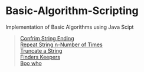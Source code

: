 # Basic-Algorithm-Scripting
Implementation of Basic Algorithms using Java Scipt
> [Confrim String Ending](./Confirm%20String%20Ending) <br/>
> [Repeat String n-Number of Times](./Repeat%20a%20String%20n-Number%20of%20Times)\
> [Truncate a String](./Truncate%20a%20String) <br/>
> [Finders Keepers](Finders%20Keepers) <br/>
> [Boo who](./Boo%20who)


